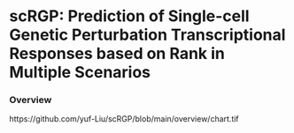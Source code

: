 # scRGP: Prediction of Single-cell Genetic Perturbation Transcriptional Responses based on Rank in Multiple Scenarios

<H3>Overview</H3>
https://github.com/yuf-Liu/scRGP/blob/main/overview/chart.tif

